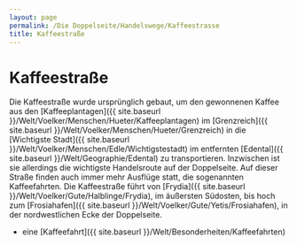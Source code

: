 ```yaml
---
layout: page
permalink: /Die Doppelseite/Handelswege/Kaffeestrasse
title: Kaffeestraße
---
```


# Kaffeestraße

Die Kaffeestraße wurde ursprünglich gebaut, um den gewonnenen Kaffee aus den [Kaffeeplantagen]({{ site.baseurl }}/Welt/Voelker/Menschen/Hueter/Kaffeeplantagen) im [Grenzreich]({{ site.baseurl }}/Welt/Voelker/Menschen/Hueter/Grenzreich) in die [Wichtigste Stadt]({{ site.baseurl }}/Welt/Voelker/Menschen/Edle/Wichtigstestadt) im entfernten [Edental]({{ site.baseurl }}/Welt/Geographie/Edental) zu transportieren. Inzwischen ist sie allerdings die wichtigste Handelsroute auf der Doppelseite. Auf dieser Straße finden auch immer mehr Ausflüge statt, die sogenannten Kaffeefahrten. Die Kaffeestraße führt von [Frydia]({{ site.baseurl }}/Welt/Voelker/Gute/Halblinge/Frydia), im äußersten Südosten, bis hoch zum [Frosiahafen]({{ site.baseurl }}/Welt/Voelker/Gute/Yetis/Frosiahafen), in der nordwestlichen Ecke der Doppelseite.

- eine [Kaffeefahrt]({{ site.baseurl }}/Welt/Besonderheiten/Kaffeefahrten)

